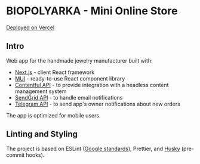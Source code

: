 # BIOPOLYARKA - Mini Online Store

[Deployed on Vercel](https://biopolyarka.vercel.app/)

## Intro
Web app for the handmade jewelry manufacturer built with:
- [Next.js](https://nextjs.org/) - client React framework
- [MUI](https://mui.com/) - ready-to-use React component library
- [Contentful API](https://www.contentful.com/developers/docs/references/content-delivery-api/)  - to provide integration with a headless content management system
- [SendGrid API](https://sendgrid.com/solutions/email-api/) - to handle email notifications
- [Telegram API](https://core.telegram.org/) - to send app's owner notifications about new orders

The app is optimized for mobile users.

## Linting and Styling
The project is based on ESLint ([Google standards](https://github.com/google/eslint-config-google)), Prettier, and [Husky](https://typicode.github.io/husky/#/) (pre-commit hooks).
